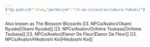 ```yaml
---
{"dg-publish":true,"permalink":"/3-np-cs/avalon/sakura-fubuki/"}
---
```


Also known as The Blossom Blizzards
[[3. NPCs/Avalon/Okami Ryuske\|Okami Ryuske]]
[[3. NPCs/Avalon/Orihime Tsubasa\|Orihime Tsubasa]]
[[3. NPCs/Avalon/Elanor De Fleur\|Elanor De Fleur]]
[[3. NPCs/Avalon/Hikoboshi Koi\|Hikoboshi Koi]]
